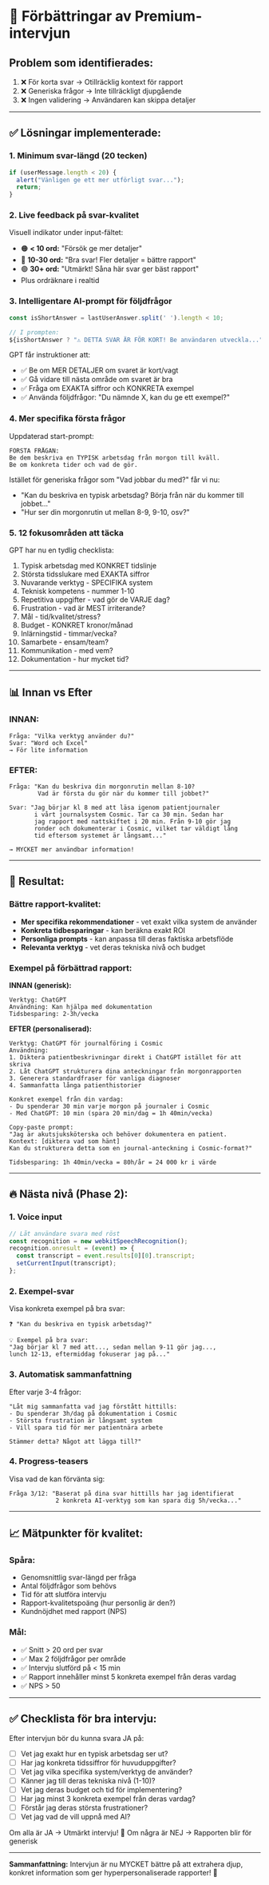# 🎯 Förbättringar av Premium-intervjun

## Problem som identifierades:
1. ❌ För korta svar → Otillräcklig kontext för rapport
2. ❌ Generiska frågor → Inte tillräckligt djupgående  
3. ❌ Ingen validering → Användaren kan skippa detaljer

---

## ✅ Lösningar implementerade:

### 1. **Minimum svar-längd (20 tecken)**
```typescript
if (userMessage.length < 20) {
  alert("Vänligen ge ett mer utförligt svar...");
  return;
}
```

### 2. **Live feedback på svar-kvalitet**
Visuell indikator under input-fältet:
- 🟠 **< 10 ord:** "Försök ge mer detaljer"
- 🔵 **10-30 ord:** "Bra svar! Fler detaljer = bättre rapport"
- 🟢 **30+ ord:** "Utmärkt! Såna här svar ger bäst rapport"
- Plus ordräknare i realtid

### 3. **Intelligentare AI-prompt för följdfrågor**
```typescript
const isShortAnswer = lastUserAnswer.split(' ').length < 10;

// I prompten:
${isShortAnswer ? "⚠️ DETTA SVAR ÄR FÖR KORT! Be användaren utveckla..." : ""}
```

GPT får instruktioner att:
- ✅ Be om MER DETALJER om svaret är kort/vagt
- ✅ Gå vidare till nästa område om svaret är bra
- ✅ Fråga om EXAKTA siffror och KONKRETA exempel
- ✅ Använda följdfrågor: "Du nämnde X, kan du ge ett exempel?"

### 4. **Mer specifika första frågor**
Uppdaterad start-prompt:
```
FÖRSTA FRÅGAN: 
Be dem beskriva en TYPISK arbetsdag från morgon till kväll. 
Be om konkreta tider och vad de gör.
```

Istället för generiska frågor som "Vad jobbar du med?" får vi nu:
- "Kan du beskriva en typisk arbetsdag? Börja från när du kommer till jobbet..."
- "Hur ser din morgonrutin ut mellan 8-9, 9-10, osv?"

### 5. **12 fokusområden att täcka**
GPT har nu en tydlig checklista:
1. Typisk arbetsdag med KONKRET tidslinje
2. Största tidsslukare med EXAKTA siffror
3. Nuvarande verktyg - SPECIFIKA system
4. Teknisk kompetens - nummer 1-10
5. Repetitiva uppgifter - vad gör de VARJE dag?
6. Frustration - vad är MEST irriterande?
7. Mål - tid/kvalitet/stress?
8. Budget - KONKRET kronor/månad
9. Inlärningstid - timmar/vecka?
10. Samarbete - ensam/team?
11. Kommunikation - med vem?
12. Dokumentation - hur mycket tid?

---

## 📊 Innan vs Efter

### INNAN:
```
Fråga: "Vilka verktyg använder du?"
Svar: "Word och Excel"
→ För lite information
```

### EFTER:
```
Fråga: "Kan du beskriva din morgonrutin mellan 8-10? 
        Vad är första du gör när du kommer till jobbet?"
        
Svar: "Jag börjar kl 8 med att läsa igenom patientjournaler 
       i vårt journalsystem Cosmic. Tar ca 30 min. Sedan har 
       jag rapport med nattskiftet i 20 min. Från 9-10 gör jag 
       ronder och dokumenterar i Cosmic, vilket tar väldigt lång 
       tid eftersom systemet är långsamt..."

→ MYCKET mer användbar information!
```

---

## 🎯 Resultat:

### Bättre rapport-kvalitet:
- **Mer specifika rekommendationer** - vet exakt vilka system de använder
- **Konkreta tidbesparingar** - kan beräkna exakt ROI
- **Personliga prompts** - kan anpassa till deras faktiska arbetsflöde
- **Relevanta verktyg** - vet deras tekniska nivå och budget

### Exempel på förbättrad rapport:

**INNAN (generisk):**
```
Verktyg: ChatGPT
Användning: Kan hjälpa med dokumentation
Tidsbesparing: 2-3h/vecka
```

**EFTER (personaliserad):**
```
Verktyg: ChatGPT för journalföring i Cosmic
Användning: 
1. Diktera patientbeskrivningar direkt i ChatGPT istället för att skriva
2. Låt ChatGPT strukturera dina anteckningar från morgonrapporten
3. Generera standardfraser för vanliga diagnoser
4. Sammanfatta långa patienthistorier

Konkret exempel från din vardag:
- Du spenderar 30 min varje morgon på journaler i Cosmic
- Med ChatGPT: 10 min (spara 20 min/dag = 1h 40min/vecka)

Copy-paste prompt:
"Jag är akutsjuksköterska och behöver dokumentera en patient.
Kontext: [diktera vad som hänt]
Kan du strukturera detta som en journal-anteckning i Cosmic-format?"

Tidsbesparing: 1h 40min/vecka = 80h/år = 24 000 kr i värde
```

---

## 🔥 Nästa nivå (Phase 2):

### 1. Voice input
```typescript
// Låt användare svara med röst
const recognition = new webkitSpeechRecognition();
recognition.onresult = (event) => {
  const transcript = event.results[0][0].transcript;
  setCurrentInput(transcript);
};
```

### 2. Exempel-svar
Visa konkreta exempel på bra svar:
```
❓ "Kan du beskriva en typisk arbetsdag?"

💡 Exempel på bra svar:
"Jag börjar kl 7 med att..., sedan mellan 9-11 gör jag..., 
lunch 12-13, eftermiddag fokuserar jag på..."
```

### 3. Automatisk sammanfattning
Efter varje 3-4 frågor:
```
"Låt mig sammanfatta vad jag förstått hittills:
- Du spenderar 3h/dag på dokumentation i Cosmic
- Största frustration är långsamt system
- Vill spara tid för mer patientnära arbete

Stämmer detta? Något att lägga till?"
```

### 4. Progress-teasers
Visa vad de kan förvänta sig:
```
Fråga 3/12: "Baserat på dina svar hittills har jag identifierat 
             2 konkreta AI-verktyg som kan spara dig 5h/vecka..."
```

---

## 📈 Mätpunkter för kvalitet:

### Spåra:
- Genomsnittlig svar-längd per fråga
- Antal följdfrågor som behövs
- Tid för att slutföra intervju
- Rapport-kvalitetspoäng (hur personlig är den?)
- Kundnöjdhet med rapport (NPS)

### Mål:
- ✅ Snitt > 20 ord per svar
- ✅ Max 2 följdfrågor per område
- ✅ Intervju slutförd på < 15 min
- ✅ Rapport innehåller minst 5 konkreta exempel från deras vardag
- ✅ NPS > 50

---

## ✅ Checklista för bra intervju:

Efter intervjun bör du kunna svara JA på:
- [ ] Vet jag exakt hur en typisk arbetsdag ser ut?
- [ ] Har jag konkreta tidssiffror för huvuduppgifter?
- [ ] Vet jag vilka specifika system/verktyg de använder?
- [ ] Känner jag till deras tekniska nivå (1-10)?
- [ ] Vet jag deras budget och tid för implementering?
- [ ] Har jag minst 3 konkreta exempel från deras vardag?
- [ ] Förstår jag deras största frustrationer?
- [ ] Vet jag vad de vill uppnå med AI?

Om alla är JA → Utmärkt intervju! 🎉
Om några är NEJ → Rapporten blir för generisk

---

**Sammanfattning:** 
Intervjun är nu MYCKET bättre på att extrahera djup, konkret information som ger hyperpersonaliserade rapporter! 🚀

